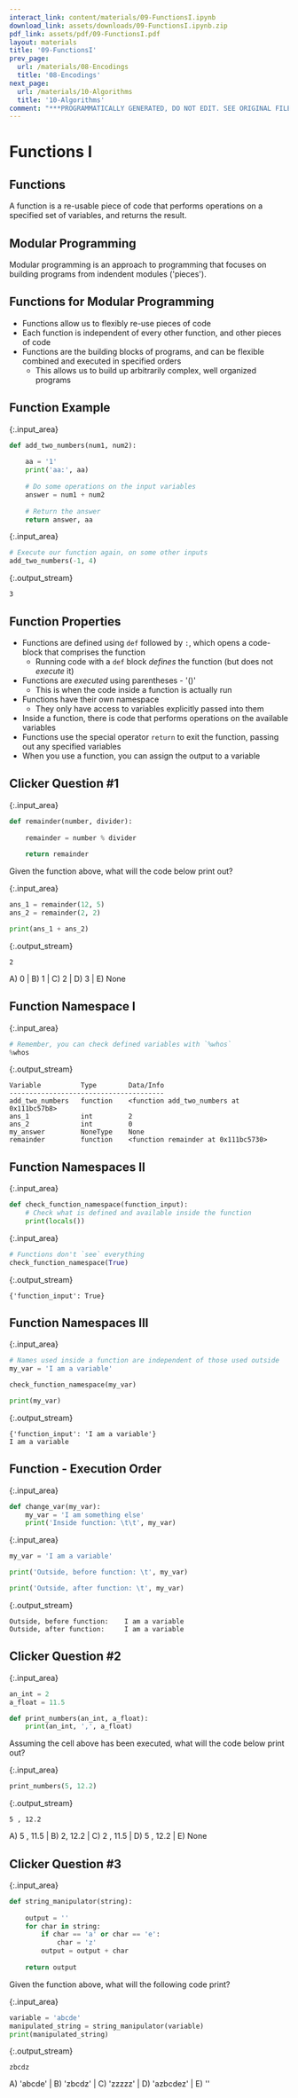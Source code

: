 ```yaml
---
interact_link: content/materials/09-FunctionsI.ipynb
download_link: assets/downloads/09-FunctionsI.ipynb.zip
pdf_link: assets/pdf/09-FunctionsI.pdf
layout: materials
title: '09-FunctionsI'
prev_page:
  url: /materials/08-Encodings
  title: '08-Encodings'
next_page:
  url: /materials/10-Algorithms
  title: '10-Algorithms'
comment: "***PROGRAMMATICALLY GENERATED, DO NOT EDIT. SEE ORIGINAL FILES IN /content***"
---
```


# Functions I

## Functions

<div class="alert alert-success">
A function is a re-usable piece of code that performs operations on a specified set of variables, and returns the result.
</div>

## Modular Programming

<div class="alert alert-success">
Modular programming is an approach to programming that focuses on building programs from indendent modules ('pieces'). 
</div>

## Functions for Modular Programming

- Functions allow us to flexibly re-use pieces of code
- Each function is independent of every other function, and other pieces of code
- Functions are the building blocks of programs, and can be flexible combined and executed in specified orders
    - This allows us to build up arbitrarily complex, well organized programs

## Function Example



{:.input_area}
```python
def add_two_numbers(num1, num2):
    
    aa = '1'
    print('aa:', aa)
    
    # Do some operations on the input variables
    answer = num1 + num2
    
    # Return the answer
    return answer, aa
```




{:.input_area}
```python
# Execute our function again, on some other inputs
add_two_numbers(-1, 4)
```


{:.output_stream}
```
3

```

## Function Properties

- Functions are defined using `def` followed by `:`, which opens a code-block that comprises the function
    - Running code with a `def` block *defines* the function (but does not *execute* it)
- Functions are *executed* using parentheses - '()'
    - This is when the code inside a function is actually run
- Functions have their own namespace
    - They only have access to variables explicitly passed into them
- Inside a function, there is code that performs operations on the available variables
- Functions use the special operator `return` to exit the function, passing out any specified variables
- When you use a function, you can assign the output to a variable

## Clicker Question #1



{:.input_area}
```python
def remainder(number, divider):
    
    remainder = number % divider
    
    return remainder
```


Given the function above, what will the code below print out?



{:.input_area}
```python
ans_1 = remainder(12, 5)
ans_2 = remainder(2, 2)

print(ans_1 + ans_2)
```


{:.output_stream}
```
2

```

A) 0 | B) 1 | C) 2 | D) 3 | E) None

## Function Namespace I



{:.input_area}
```python
# Remember, you can check defined variables with `%whos`
%whos
```


{:.output_stream}
```
Variable          Type        Data/Info
---------------------------------------
add_two_numbers   function    <function add_two_numbers at 0x111bc57b8>
ans_1             int         2
ans_2             int         0
my_answer         NoneType    None
remainder         function    <function remainder at 0x111bc5730>

```

## Function Namespaces II



{:.input_area}
```python
def check_function_namespace(function_input):
    # Check what is defined and available inside the function
    print(locals())
```




{:.input_area}
```python
# Functions don't `see` everything
check_function_namespace(True)
```


{:.output_stream}
```
{'function_input': True}

```

## Function Namespaces III



{:.input_area}
```python
# Names used inside a function are independent of those used outside
my_var = 'I am a variable'

check_function_namespace(my_var)

print(my_var)
```


{:.output_stream}
```
{'function_input': 'I am a variable'}
I am a variable

```

## Function - Execution Order



{:.input_area}
```python
def change_var(my_var):
    my_var = 'I am something else'
    print('Inside function: \t\t', my_var)
```




{:.input_area}
```python
my_var = 'I am a variable'

print('Outside, before function: \t', my_var)

print('Outside, after function: \t', my_var)
```


{:.output_stream}
```
Outside, before function: 	 I am a variable
Outside, after function: 	 I am a variable

```

## Clicker Question #2



{:.input_area}
```python
an_int = 2
a_float = 11.5

def print_numbers(an_int, a_float):
    print(an_int, ',', a_float)
```


Assuming the cell above has been executed, what will the code below print out?



{:.input_area}
```python
print_numbers(5, 12.2)
```


{:.output_stream}
```
5 , 12.2

```

A) 5 , 11.5 | B) 2, 12.2 | C) 2 , 11.5 | D) 5 , 12.2 | E) None

## Clicker Question #3



{:.input_area}
```python
def string_manipulator(string):
    
    output = ''
    for char in string:
        if char == 'a' or char == 'e':
            char = 'z' 
        output = output + char
    
    return output
```


Given the function above, what will the following code print?



{:.input_area}
```python
variable = 'abcde'
manipulated_string = string_manipulator(variable)
print(manipulated_string)
```


{:.output_stream}
```
zbcdz

```

A) 'abcde' | B) 'zbcdz' | C) 'zzzzz' | D) 'azbcdez' | E) ''
